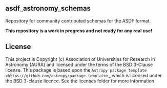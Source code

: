 asdf_astronomy_schemas
----------------------

Repository for community contributed schemas for the ASDF format.

**This repository is a work in progress and not ready for any real use!**


License
-------

This project is Copyright (c) Association of Universities for Research in Astronomy (AURA)
and licensed under
the terms of the BSD 3-Clause license. This package is based upon
the `Astropy package template <https://github.com/astropy/package-template>`_
which is licensed under the BSD 3-clause licence. See the licenses folder for
more information.

